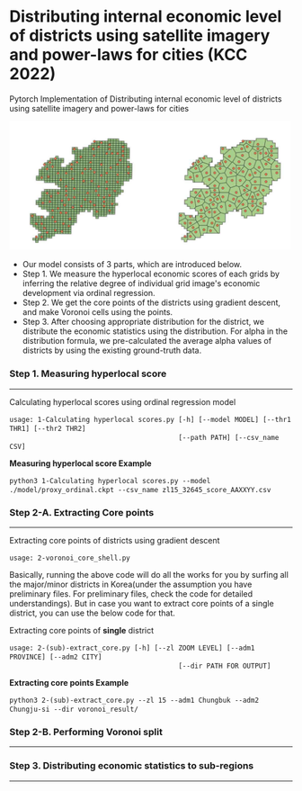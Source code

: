 # Distributing internal economic level of districts using satellite imagery and power-laws for cities (KCC 2022)

Pytorch Implementation of Distributing internal economic level of districts using satellite imagery and power-laws for cities

<img src="fig/voronoi2.PNG" alt="voronoi" width="500"/>

  * Our model consists of 3 parts, which are introduced below.
  * Step 1. We measure the hyperlocal economic scores of each grids by inferring the relative degree of individual grid image's economic development via ordinal regression.
  * Step 2. We get the core points of the districts using gradient descent, and make Voronoi cells using the points.
  * Step 3. After choosing appropriate distribution for the district, we distribute the economic statistics using the distribution. For alpha in the distribution formula, we pre-calculated the average alpha values of districts by using the existing ground-truth data.

### Step 1. Measuring hyperlocal score
<hr/>

Calculating hyperlocal scores using ordinal regression model
```
usage: 1-Calculating hyperlocal scores.py [-h] [--model MODEL] [--thr1 THR1] [--thr2 THR2]
                                          [--path PATH] [--csv_name CSV]
```  
  
  

**Measuring hyperlocal score Example**
```
python3 1-Calculating hyperlocal scores.py --model ./model/proxy_ordinal.ckpt --csv_name zl15_32645_score_AAXXYY.csv
```

### Step 2-A. Extracting Core points
<hr/>

Extracting core points of districts using gradient descent
```
usage: 2-voronoi_core_shell.py
```  
Basically, running the above code will do all the works for you by surfing all the major/minor districts in Korea(under the assumption you have preliminary files. For preliminary files, check the code for detailed understandings). But in case you want to extract core points of a single district, you can use the below code for that.

Extracting core points of **single** district
```
usage: 2-(sub)-extract_core.py [-h] [--zl ZOOM LEVEL] [--adm1 PROVINCE] [--adm2 CITY]
                                          [--dir PATH FOR OUTPUT] 
```  


**Extracting core points Example**
```
python3 2-(sub)-extract_core.py --zl 15 --adm1 Chungbuk --adm2 Chungju-si --dir voronoi_result/
```



### Step 2-B. Performing Voronoi split
<hr/>

### Step 3. Distributing economic statistics to sub-regions
<hr/>

